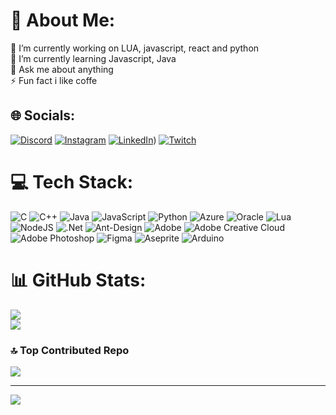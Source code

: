 # 💫 About Me:
🔭 I’m currently working on LUA, javascript, react and python<br>🌱 I’m currently learning Javascript, Java<br>💬 Ask me about anything<br>⚡ Fun fact i like coffe


## 🌐 Socials:
[![Discord](https://img.shields.io/badge/Discord-%237289DA.svg?logo=discord&logoColor=white)](https://discord.gg/milettaaa) [![Instagram](https://img.shields.io/badge/Instagram-%23E4405F.svg?logo=Instagram&logoColor=white)](https://instagram.com/milettaaaw) [![LinkedIn](https://img.shields.io/badge/LinkedIn-%230077B5.svg?logo=linkedin&logoColor=white)](https://www.linkedin.com/in/enzo-miletta-4a1160195/)) [![Twitch](https://img.shields.io/badge/Twitch-%239146FF.svg?logo=Twitch&logoColor=white)](https://twitch.tv/milettaaae) 

# 💻 Tech Stack:
![C](https://img.shields.io/badge/c-%2300599C.svg?style=for-the-badge&logo=c&logoColor=white) ![C++](https://img.shields.io/badge/c++-%2300599C.svg?style=for-the-badge&logo=c%2B%2B&logoColor=white) ![Java](https://img.shields.io/badge/java-%23ED8B00.svg?style=for-the-badge&logo=openjdk&logoColor=white) ![JavaScript](https://img.shields.io/badge/javascript-%23323330.svg?style=for-the-badge&logo=javascript&logoColor=%23F7DF1E) ![Python](https://img.shields.io/badge/python-3670A0?style=for-the-badge&logo=python&logoColor=ffdd54) ![Azure](https://img.shields.io/badge/azure-%230072C6.svg?style=for-the-badge&logo=microsoftazure&logoColor=white) ![Oracle](https://img.shields.io/badge/Oracle-F80000?style=for-the-badge&logo=oracle&logoColor=white) ![Lua](https://img.shields.io/badge/lua-%232C2D72.svg?style=for-the-badge&logo=lua&logoColor=white) ![NodeJS](https://img.shields.io/badge/node.js-6DA55F?style=for-the-badge&logo=node.js&logoColor=white) ![.Net](https://img.shields.io/badge/.NET-5C2D91?style=for-the-badge&logo=.net&logoColor=white) ![Ant-Design](https://img.shields.io/badge/-AntDesign-%230170FE?style=for-the-badge&logo=ant-design&logoColor=white) ![Adobe](https://img.shields.io/badge/adobe-%23FF0000.svg?style=for-the-badge&logo=adobe&logoColor=white) ![Adobe Creative Cloud](https://img.shields.io/badge/Adobe%20Creative%20Cloud-DA1F26.svg?style=for-the-badge&logo=Adobe%20Creative%20Cloud&logoColor=white) ![Adobe Photoshop](https://img.shields.io/badge/adobe%20photoshop-%2331A8FF.svg?style=for-the-badge&logo=adobe%20photoshop&logoColor=white) ![Figma](https://img.shields.io/badge/figma-%23F24E1E.svg?style=for-the-badge&logo=figma&logoColor=white) ![Aseprite](https://img.shields.io/badge/Aseprite-FFFFFF?style=for-the-badge&logo=Aseprite&logoColor=#7D929E) ![Arduino](https://img.shields.io/badge/-Arduino-00979D?style=for-the-badge&logo=Arduino&logoColor=white)
# 📊 GitHub Stats:
![](https://github-readme-stats.vercel.app/api?username=Enzo-Miletta&theme=jolly&hide_border=false&include_all_commits=true&count_private=false)<br/>
![](https://github-readme-streak-stats.herokuapp.com/?user=Enzo-Miletta&theme=jolly&hide_border=false)<br/>

### 🔝 Top Contributed Repo
![](https://github-contributor-stats.vercel.app/api?username=Enzo-Miletta&limit=5&theme=onedark&combine_all_yearly_contributions=true)


---
[![](https://visitcount.itsvg.in/api?id=Enzo-Miletta&icon=3&color=8)](https://visitcount.itsvg.in)

<!-- Proudly created with GPRM ( https://gprm.itsvg.in ) -->
